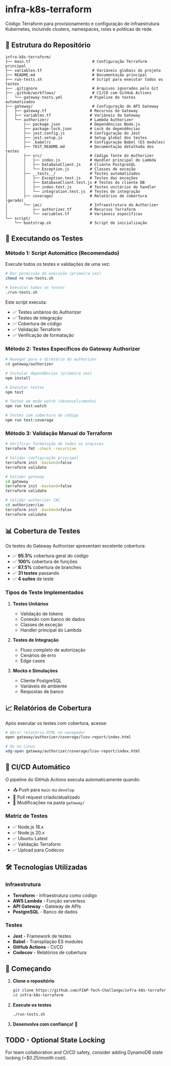 # infra-k8s-terraform

Código Terraform para provisionamento e configuração de infraestrutura Kubernetes, incluindo clusters, namespaces, roles e políticas de rede.

## 📁 Estrutura do Repositório

```
infra-k8s-terraform/
├── main.tf                           # Configuração Terraform principal
├── variables.tf                      # Variáveis globais do projeto
├── README.md                         # Documentação principal
├── run-tests.sh                      # Script para executar todos os testes
├── .gitignore                        # Arquivos ignorados pelo Git
├── .github/workflows/                # CI/CD com GitHub Actions
│   └── gateway-tests.yml            # Pipeline de testes automatizados
├── gateway/                          # Configuração do API Gateway
│   ├── gateway.tf                   # Recursos do Gateway
│   ├── variables.tf                 # Variáveis do Gateway
│   └── authorizer/                  # Lambda Authorizer
│       ├── package.json             # Dependências Node.js
│       ├── package-lock.json        # Lock de dependências
│       ├── jest.config.js           # Configuração do Jest
│       ├── jest.setup.js            # Setup global dos testes
│       ├── .babelrc                 # Configuração Babel (ES modules)
│       ├── TEST_README.md           # Documentação detalhada dos testes
│       ├── src/                     # Código fonte do Authorizer
│       │   ├── index.js             # Handler principal do Lambda
│       │   ├── DatabaseClient.js    # Cliente PostgreSQL
│       │   └── Exception.js         # Classes de exceção
│       ├── __tests__/               # Testes automatizados
│       │   ├── Exception.test.js    # Testes das exceções
│       │   ├── DatabaseClient.test.js # Testes do cliente DB
│       │   ├── index.test.js        # Testes unitários do handler
│       │   └── integration.test.js  # Testes de integração
│       ├── coverage/                # Relatórios de cobertura (gerado)
│       └── iac/                     # Infraestrutura do Authorizer
│           ├── authorizer.tf        # Recursos Terraform
│           └── variables.tf         # Variáveis específicas
└── script/
    └── bootstrap.sh                 # Script de inicialização
```

## 🧪 Executando os Testes

### Método 1: Script Automático (Recomendado)

Execute todos os testes e validações de uma vez:

```bash
# Dar permissão de execução (primeira vez)
chmod +x run-tests.sh

# Executar todos os testes
./run-tests.sh
```

Este script executa:

- ✅ Testes unitários do Authorizer
- ✅ Testes de integração
- ✅ Cobertura de código
- ✅ Validação Terraform
- ✅ Verificação de formatação

### Método 2: Testes Específicos do Gateway Authorizer

```bash
# Navegar para o diretório do authorizer
cd gateway/authorizer

# Instalar dependências (primeira vez)
npm install

# Executar testes
npm test

# Testes em modo watch (desenvolvimento)
npm run test:watch

# Testes com cobertura de código
npm run test:coverage
```

### Método 3: Validação Manual do Terraform

```bash
# Verificar formatação de todos os arquivos
terraform fmt -check -recursive

# Validar configuração principal
terraform init -backend=false
terraform validate

# Validar gateway
cd gateway
terraform init -backend=false
terraform validate

# Validar authorizer IAC
cd authorizer/iac
terraform init -backend=false
terraform validate
```

## 📊 Cobertura de Testes

Os testes do Gateway Authorizer apresentam excelente cobertura:

- ✅ **95.5%** cobertura geral do código
- ✅ **100%** cobertura de funções
- ✅ **87.5%** cobertura de branches
- ✅ **31 testes** passando
- ✅ **4 suítes** de teste

### Tipos de Teste Implementados

1. **Testes Unitários**

   - Validação de tokens
   - Conexão com banco de dados
   - Classes de exceção
   - Handler principal do Lambda

2. **Testes de Integração**

   - Fluxo completo de autorização
   - Cenários de erro
   - Edge cases

3. **Mocks e Simulações**
   - Cliente PostgreSQL
   - Variáveis de ambiente
   - Respostas de banco

## 📈 Relatórios de Cobertura

Após executar os testes com cobertura, acesse:

```bash
# Abrir relatório HTML no navegador
open gateway/authorizer/coverage/lcov-report/index.html

# Ou no Linux
xdg-open gateway/authorizer/coverage/lcov-report/index.html
```

## 🤖 CI/CD Automático

O pipeline do GitHub Actions executa automaticamente quando:

- 📤 Push para `main` ou `develop`
- 🔄 Pull request criado/atualizado
- 📁 Modificações na pasta `gateway/`

### Matriz de Testes

- ✅ Node.js 18.x
- ✅ Node.js 20.x
- ✅ Ubuntu Latest
- ✅ Validação Terraform
- ✅ Upload para Codecov

## 🛠️ Tecnologias Utilizadas

### Infraestrutura

- **Terraform** - Infraestrutura como código
- **AWS Lambda** - Função serverless
- **API Gateway** - Gateway de APIs
- **PostgreSQL** - Banco de dados

### Testes

- **Jest** - Framework de testes
- **Babel** - Transpilação ES modules
- **GitHub Actions** - CI/CD
- **Codecov** - Relatórios de cobertura

## 🚀 Começando

1. **Clone o repositório**

   ```bash
   git clone https://github.com/FIAP-Tech-Challange/infra-k8s-terraform.git
   cd infra-k8s-terraform
   ```

2. **Execute os testes**

   ```bash
   ./run-tests.sh
   ```

3. **Desenvolva com confiança!** 🎉

## TODO - Optional State Locking

For team collaboration and CI/CD safety, consider adding DynamoDB state locking (~$0.25/month cost).
